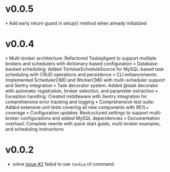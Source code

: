 v0.0.5
=====
• Add early return guard in setup() method when already initialized

v0.0.4
=====

• Multi-broker architecture: Refactored TaskiqAgent to support multiple brokers and schedulers with dictionary-based configuration
• Database-backed scheduling: Added TortoiseScheduleSource for MySQL-based task scheduling with CRUD operations and persistence
• CLI enhancements: Implemented SchedulerCMD and WorkerCMD with multi-scheduler support and Sentry integration
• Task decorator system: Added @task decorator with automatic registration, broker selection, and parameter extraction
• Exception handling: Created middleware with Sentry integration for comprehensive error tracking and logging
• Comprehensive test suite: Added extensive unit tests covering all new components with 95%+ coverage
• Configuration updates: Restructured settings to support multi-broker configurations and added MySQL dependencies
• Documentation overhaul: Complete rewrite with quick start guide, multi-broker examples, and scheduling instructions


v0.0.2
=====

- solve [issue #2](https://github.com/unfazed-eco/unfazed-taskiq/issues/2) failed to use `taskiq` cli command

